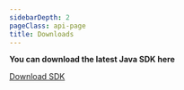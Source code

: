 ```yaml
---
sidebarDepth: 2
pageClass: api-page
title: Downloads
---
```


<div style="align-items: center;" class="buttons-holder content-center get-started__btn-holder">
  <p style="font-weight: bold;">
    You can download the latest Java SDK here
  </p>
  <a href="/download-files/mmapi-java-sdk-1.0.0.zip" class="btn btn--accent" download>
    Download SDK
  </a>
</div>
